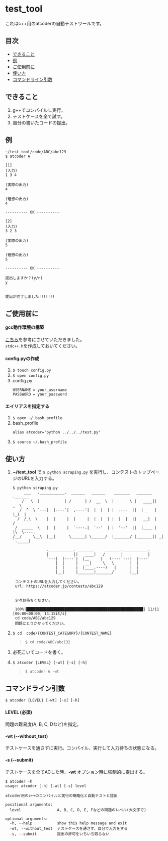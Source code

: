 # test_tool

これはc++用のatcoderの自動テストツールです。

## 目次
* [できること](#section1)
* [例](#section2)
* [ご使用前に](#section3)
* [使い方](#section4)
* [コマンドライン引数](#section5)


## <div id="section1">できること</div>
1. g++でコンパイルし実行。
2. テストケースを全て試す。
3. 自分の書いたコードの提出。


## <div id="section2">例</div>
```
~/test_tool/code/ABC/abc129
$ atcoder A

[1]
(入力)
1 3 4

(実際の出力)
4

(理想の出力)
4

---------- OK ----------

[2]
(入力)
3 2 3

(実際の出力)
5

(理想の出力)
5

---------- OK ----------

提出しますか？(y/n)
y


提出が完了しました!!!!!!!
```


## <div id="section3">ご使用前に</div>
#### gcc動作環境の構築
[こちら](https://qiita.com/fuji_20/items/ffa2a7b4d264e7a052c6)を参考にさせていただきました。<br/>
```stdc++.h```を作成しておいてください。
 

#### config.pyの作成
1. ```$ touch config.py```
2. ```$ open config.py```
3. config.py
    ```
    USERNAME = your_username
    PASSWORD = your_password
    ```

#### エイリアスを指定する
1. ```$ open ~/.bash_profile```
2. bash_profile
    ```
    alias atcoder="python ../../../test.py"
    ```
3. ```$ source ~/.bash_profile```


## <div id="section4">使い方</div>
1. __~/test_tool__ で ```$ python scraping.py``` を実行し、コンテストのトップページのURLを入力する。<br/>
    ```
    $ python scraping.py
         ___   .___________.  ______   ______    _______   _______ .______               
        /   \  |           | /      | /  __  \  |       \ |   ____||   _  \              
       /  ^  \ `---|  |----`|  ,----'|  |  |  | |  .--.  ||  |__   |  |_)  |             
      /  /_\  \    |  |     |  |     |  |  |  | |  |  |  ||   __|  |      /              
     /  _____  \   |  |     |  `----.|  `--'  | |  '--'  ||  |____ |  |\  \----.         
    /__/     \__\  |__|      \______| \______/  |_______/ |_______|| _| `._____|         
                                                                                         
                   .___________. _______     _______.___________.                        
                   |           ||   ____|   /       |           |                        
                   `---|  |----`|  |__     |   (----`---|  |----`                        
                       |  |     |   __|     \   \       |  |                             
                       |  |     |  |____.----)   |      |  |                             
                       |__|     |_______|_______/       |__|                            

     コンテストのURLを入力してください。
     url: https://atcoder.jp/contests/abc129


     少々お待ちください。

     100%|████████████████████████████████████████████████████| 11/11 [00:00<00:00, 14.15it/s]
     cd code/ABC/abc129
     問題にとりかかってください。

    ```

2. ```$ cd  code/{CONTEST_CATEGORY}/{CONTEST_NAME}```
    > ```$ cd code/ABC/abc132```
    
3. 必死こいてコードを書く。
4. ```$ atcoder {LEVEL} [-wt] [-s] [-h]```
    > ```$ atcoder A -wt```

## <div id="section5">コマンドライン引数</div>
```$ atcoder {LEVEL} [-wt] [-s] [-h]```
#### LEVEL (必須)
  問題の難易度(A, B, C, Dなど)を指定。
  
#### -wt (--without_test)
  テストケースを通さずに実行。コンパイル、実行して入力待ちの状態になる。
  
#### -s (--submit)
  テストケースを全てACした時、__-wt__ オプション時に強制的に提出する。

```
$ atcoder -h
usage: atcoder [-h] [-wt] [-s] level

atcoder用のc++のコンパイルと実行の簡略化と自動テストと提出

positional arguments:
  level                A, B, C, D, E, Fなどの問題のレベル(大文字で)

optional arguments:
  -h, --help           show this help message and exit
  -wt, --without_test  テストケースを通さず、自分で入力をする
  -s, --submit         提出の許可をいちいち取らない
```
  
  
